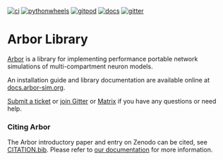 [![ci](https://github.com/arbor-sim/arbor/actions/workflows/test-everything.yml/badge.svg)](https://github.com/arbor-sim/arbor/actions/workflows/test-everything.yml)
[![pythonwheels](https://github.com/arbor-sim/arbor/actions/workflows/release.yml/badge.svg)](https://github.com/arbor-sim/arbor/actions/workflows/release.yml)
[![gitpod](https://img.shields.io/badge/Gitpod-Ready--to--Code-blue?logo=gitpod)](https://gitpod.io/#https://github.com/arbor-sim/arbor)
[![docs](https://readthedocs.org/projects/arbor/badge/?version=latest)](https://docs.arbor-sim.org/en/latest/)
[![gitter](https://badges.gitter.im/arbor-sim/community.svg)](https://gitter.im/arbor-sim/community)

# Arbor Library

[Arbor](https://arbor-sim.org) is a library for implementing performance portable network simulations of multi-compartment neuron models.

An installation guide and library documentation are available online at [docs.arbor-sim.org](http://docs.arbor-sim.org).

[Submit a ticket](https://github.com/arbor-sim/arbor/issues) or [join Gitter](https://gitter.im/arbor-sim/community) or [Matrix](https://matrix.to/#/#arbor-sim_community:gitter.im) if you have any questions or need help.

### Citing Arbor

The Arbor introductory paper and entry on Zenodo can be cited, see [CITATION.bib](CITATION.bib). Please refer to [our documentation](https://docs.arbor-sim.org/en/latest/index.html#citing-arbor) for more information.
